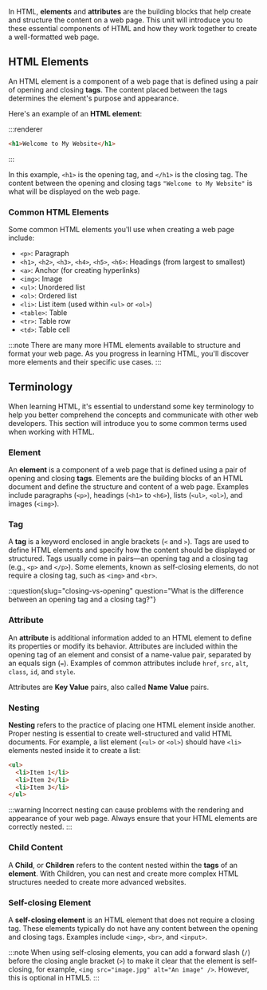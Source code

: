 In HTML, **elements** and **attributes** are the building blocks that help create and structure the content on a web page. This unit will introduce you to these essential components of HTML and how they work together to create a well-formatted web page.

## HTML Elements

An HTML element is a component of a web page that is defined using a pair of opening and closing **tags**. The content placed between the tags determines the element's purpose and appearance.

Here's an example of an **HTML element**:

:::renderer
```html
<h1>Welcome to My Website</h1>
```
:::

In this example, `<h1>` is the opening tag, and `</h1>` is the closing tag. The content between the opening and closing tags `"Welcome to My Website"` is what will be displayed on the web page.

### Common HTML Elements

Some common HTML elements you'll use when creating a web page include:

- `<p>`: Paragraph
- `<h1>`, `<h2>`, `<h3>`, `<h4>`, `<h5>`, `<h6>`: Headings (from largest to smallest)
- `<a>`: Anchor (for creating hyperlinks)
- `<img>`: Image
- `<ul>`: Unordered list
- `<ol>`: Ordered list
- `<li>`: List item (used within `<ul>` or `<ol>`)
- `<table>`: Table
- `<tr>`: Table row
- `<td>`: Table cell

:::note
There are many more HTML elements available to structure and format your web page. As you progress in learning HTML, you'll discover more elements and their specific use cases.
:::

## Terminology

When learning HTML, it's essential to understand some key terminology to help you better comprehend the concepts and communicate with other web developers. This section will introduce you to some common terms used when working with HTML.

### Element

An **element** is a component of a web page that is defined using a pair of opening and closing **tags**.
 Elements are the building blocks of an HTML document and define the
structure and content of a web page. Examples include paragraphs (`<p>`), headings (`<h1>` to `<h6>`), lists (`<ul>`, `<ol>`), and images (`<img>`).

### Tag

A **tag** is a keyword enclosed in angle brackets (`<` and `>`). Tags are used to define HTML elements and specify how the content should be displayed or structured. Tags usually come in pairs—an opening tag and a closing tag (e.g., `<p>` and `</p>`). Some elements, known as self-closing elements, do not require a closing tag, such as `<img>` and `<br>`.

::question{slug="closing-vs-opening" question="What is the difference between an opening tag and a closing tag?"}

### Attribute

An **attribute** is additional information added to an HTML element to define its properties or modify its behavior. Attributes are included within the opening tag of an element and consist of a name-value pair, separated by an equals sign (`=`). Examples of common attributes include `href`, `src`, `alt`, `class`, `id`, and `style`.

Attributes are **Key Value** pairs, also called **Name Value** pairs.

### Nesting

**Nesting** refers to the practice of placing one HTML element inside another. Proper nesting is essential to create well-structured and valid HTML documents. For example, a list element (`<ul>` or `<ol>`) should have `<li>` elements nested inside it to create a list:

```html
<ul>
  <li>Item 1</li>
  <li>Item 2</li>
  <li>Item 3</li>
</ul>
```

:::warning
Incorrect nesting can cause problems with the rendering and appearance of your web page. Always ensure that your HTML elements are correctly nested.
:::

### Child Content

A **Child**, or **Children** refers to the content nested within the **tags** of an **element**. With Children, you can nest and create more complex HTML structures needed to create more advanced websites.

### Self-closing Element

A **self-closing element** is an HTML element that does not require a closing tag. These elements typically do not have any content between the opening and closing tags. Examples include `<img>`, `<br>`, and `<input>`.

:::note
When using self-closing elements, you can add a forward slash (`/`) before the closing angle bracket (`>`) to make it clear that the element is self-closing, for example, `<img src="image.jpg" alt="An image" />`. However, this is optional in HTML5.
:::